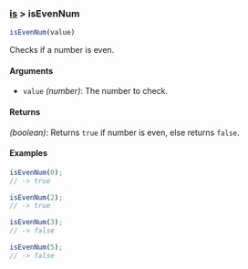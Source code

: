 ### [is](../) > isEvenNum

```js
isEvenNum(value)
```

Checks if a number is even.

#### Arguments

- `value` _(number)_: The number to check.

#### Returns

_(boolean)_: Returns `true` if number is even, else returns `false`.

#### Examples
```js
isEvenNum(0);
// -> true

isEvenNum(2);
// -> true

isEvenNum(3);
// -> false

isEvenNum(5);
// -> false
```
